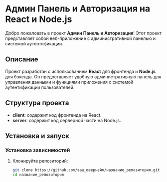 # Админ Панель и Авторизация на React и Node.js

Добро пожаловать в проект **Админ Панель и Авторизация**! Этот проект представляет собой веб-приложение с административной панелью и системой аутентификации.

## Описание

Проект разработан с использованием **React** для фронтенда и **Node.js** для бэкенда. Он предоставляет удобную административную панель для управления данными и функциями приложения с системой аутентификации пользователей.

## Структура проекта

- **client**: содержит код фронтенда на React.
- **server**: содержит код серверной части на Node.js.

## Установка и запуск

### Установка зависимостей

1. Клонируйте репозиторий:

   ```bash
   git clone https://github.com/ваш_юзернейм/название_репозитория.git
   cd название_репозитория
